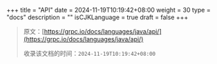 +++
title = "API"
date = 2024-11-19T10:19:42+08:00
weight = 30
type = "docs"
description = ""
isCJKLanguage = true
draft = false
+++

> 原文：[https://grpc.io/docs/languages/java/api/](https://grpc.io/docs/languages/java/api/)
>
> 收录该文档的时间：`2024-11-19T10:19:42+08:00`
